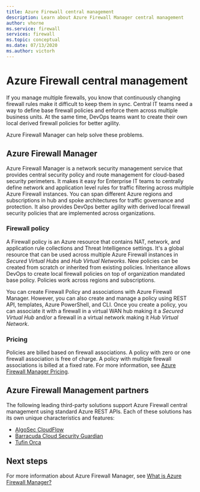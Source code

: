 ```yaml
---
title: Azure Firewall central management
description: Learn about Azure Firewall Manager central management
author: vhorne
ms.service: firewall
services: firewall
ms.topic: conceptual
ms.date: 07/13/2020
ms.author: victorh
---
```


# Azure Firewall central management

If you manage multiple firewalls, you know that continuously changing firewall rules make it difficult to keep them in sync. Central IT teams need a way to define base firewall policies and enforce them across multiple business units. At the same time, DevOps teams want to create their own local derived firewall policies for better agility.

Azure Firewall Manager can help solve these problems.


## Azure Firewall Manager

Azure Firewall Manager is a network security management service that provides central security policy and route management for cloud-based security perimeters. It makes it easy for Enterprise IT teams to centrally define network and application level rules for traffic filtering across multiple Azure Firewall instances. You can span different Azure regions and subscriptions in hub and spoke architectures for traffic governance and protection. It also provides DevOps better agility with derived local firewall security policies that are implemented across organizations.

### Firewall policy

A Firewall policy is an Azure resource that contains NAT, network, and application rule collections and Threat Intelligence settings. It's a global resource that can be used across multiple Azure Firewall instances in *Secured Virtual Hubs* and *Hub Virtual Networks*. New policies can be created from scratch or inherited from existing policies. Inheritance allows DevOps to create local firewall policies on top of organization mandated base policy. Policies work across regions and subscriptions.
 
You can create Firewall Policy and associations with Azure Firewall Manager. However, you can also create and manage a policy using REST API, templates, Azure PowerShell, and CLI. Once you create a policy, you can  associate it with a firewall in a virtual WAN hub making it a *Secured Virtual Hub* and/or a firewall in a virtual network making it *Hub Virtual Network*.

### Pricing

Policies are billed based on firewall associations. A policy with zero or one firewall association is free of charge. A policy with multiple firewall associations is billed at a fixed rate. For more information, see [Azure Firewall Manager Pricing](https://azure.microsoft.com/pricing/details/firewall-manager/).

## Azure Firewall Management partners

The following leading third-party solutions support Azure Firewall central management using standard Azure REST APIs. Each of these solutions has its own unique characteristics and features:

- [AlgoSec CloudFlow](https://www.algosec.com/azure/) 
- [Barracuda Cloud Security Guardian](https://www.barracuda.com/solutions/azure)
- [Tufin Orca](https://www.tufin.com/products/tufin-orca)


## Next steps

For more information about Azure Firewall Manager, see [What is Azure Firewall Manager?](../firewall-manager/overview.md)